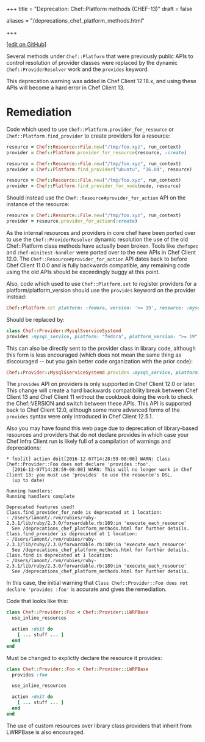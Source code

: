 +++
title = "Deprecation: Chef::Platform methods (CHEF-13)"
draft = false

aliases = "/deprecations_chef_platform_methods.html"


  
    
    
    
    
+++    

[\[edit on
GitHub\]](https://github.com/chef/chef-web-docs/blob/master/chef_master/source/deprecations_chef_platform_methods.rst)

<meta name="robots" content="noindex">

Several methods under `Chef::Platform` that were previously public APIs
to control resolution of provider classes were replaced by the dynamic
`Chef::ProviderResolver` work and the `provides` keyword.

This deprecation warning was added in Chef Client 12.18.x, and using
these APIs will become a hard error in Chef Client 13.

Remediation
===========

Code which used to use `Chef::Platform.provider_for_resource` or
`Chef::Platform.find_provider` to create providers for a resource:

``` ruby
resource = Chef::Resource::File.new("/tmp/foo.xyz", run_context)
provider = Chef::Platform.provider_for_resource(resource, :create)

resource = Chef::Resource::File.new("/tmp/foo.xyz", run_context)
provider = Chef::Platform.find_provider("ubuntu", "16.04", resource)

resource = Chef::Resource::File.new("/tmp/foo.xyz", run_context)
provider = Chef::Platform.find_provider_for_node(node, resource)
```

Should instead use the `Chef::Resource#provider_for_action` API on the
instance of the resource:

``` ruby
resource = Chef::Resource::File.new("/tmp/foo.xyz", run_context)
provider = resource.provider_for_action(:create)
```

As the internal resources and providers in core chef have been ported
over to use the `Chef::ProviderResolver` dynamic resolution the use of
the old Chef::Platform class methods have actually been broken. Tools
like `chefspec` and `chef-minitest-handler` were ported over to the new
APIs in Chef Client 12.0. The `Chef::Resource#provider_for_action` API
dates back to before Chef Client 11.0.0 and is fully backwards
compatible, any remaining code using the old APIs should be exceedingly
buggy at this point.

Also, code which used to use `Chef::Platform.set` to register providers
for a platform/platform_version should use the `provides` keyword on
the provider instead:

``` ruby
Chef::Platform.set platform: :fedora, version: '>= 19', resource: :mysql_service, provider: Chef::Provider::MysqlServiceSystemd
```

Should be replaced by:

``` ruby
class Chef::Provider::MysqlSserviceSystemd
provides :mysql_service, platform: "fedora", platform_version: ">= 19"
```

This can also be directly sent to the provider class in library code,
although this form is less encouraged (which does not mean the same
thing as discouraged -- but you gain better code organization with the
prior code):

``` ruby
Chef::Provider::MysqlSserviceSystemd.provides :mysql_service, platform: "fedora", platform_version: ">= 19"
```

The `provides` API on providers is only supported in Chef Client 12.0 or
later. This change will create a hard backwards compatibility break
between Chef Client 13 and Chef Client 11 without the cookbook doing the
work to check the Chef::VERSION and switch between these APIs. This API
is supported back to Chef Client 12.0, although some more advanced forms
of the `provides` syntax were only introduced in Chef Client 12.5.1.

Also you may have found this web page due to deprecation of
library-based resources and providers that do not declare provides in
which case your Chef Infra Client run is likely full of a compilation of
warnings and deprecations:

``` none
* foo[it] action doit[2016-12-07T14:28:59-08:00] WARN: Class Chef::Provider::Foo does not declare 'provides :foo'.
  [2016-12-07T14:28:59-08:00] WARN: This will no longer work in Chef Client 13: you must use 'provides' to use the resource's DSL.
  (up to date)

Running handlers:
Running handlers complete

Deprecated features used!
Class.find_provider_for_node is deprecated at 1 location:
- /Users/lamont/.rvm/rubies/ruby-2.3.1/lib/ruby/2.3.0/forwardable.rb:189:in 'execute_each_resource'
  See /deprecations_chef_platform_methods.html for further details.
Class.find_provider is deprecated at 1 location:
- /Users/lamont/.rvm/rubies/ruby-2.3.1/lib/ruby/2.3.0/forwardable.rb:189:in 'execute_each_resource'
  See /deprecations_chef_platform_methods.html for further details.
Class.find is deprecated at 1 location:
- /Users/lamont/.rvm/rubies/ruby-2.3.1/lib/ruby/2.3.0/forwardable.rb:189:in 'execute_each_resource'
  See /deprecations_chef_platform_methods.html for further details.
```

In this case, the initial warning that
`Class Chef::Provider::Foo does not declare 'provides :foo'` is accurate
and gives the remediation.

Code that looks like this:

``` ruby
class Chef::Provider::Foo < Chef::Provider::LWRPBase
  use_inline_resources

  action :doit do
    [ ... stuff ... ]
  end
end
```

Must be changed to explictly declare the resource it provides:

``` ruby
class Chef::Provider::Foo < Chef::Provider::LWRPBase
  provides :foo

  use_inline_resources

  action :doit do
    [ ... stuff ... ]
  end
end
```

The use of custom resources over library class providers that inherit
from LWRPBase is also encouraged.
